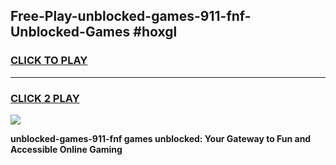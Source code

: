 
## Free-Play-unblocked-games-911-fnf-Unblocked-Games #hoxgl
<h3>
<a href="https://news.freeplayer.one?title=unblocked-games-911-fnf&ref=8M">CLICK TO PLAY</a></h3>
<hr>

<h3>
<a href="https://news.freeplayer.one?title=unblocked-games-911-fnf&ref=8M">CLICK 2 PLAY</a>
  
</h3>

<a href="https://news.freeplayer.one?title=unblocked-games-911-fnf&ref=8M"><img src="https://clearcache.store/games.png"></a>


**unblocked-games-911-fnf games unblocked: Your Gateway to Fun and Accessible Online Gaming**
